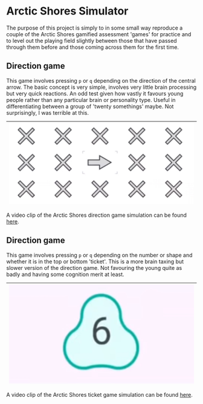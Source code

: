 # Arctic Shores Simulator

The purpose of this project is simply to in some small way reproduce a couple of the Arctic Shores gamified assessment 'games' for practice and to level out the playing field slightly between those that have passed through them before and those coming across them for the first time.

## Direction game

This game involves pressing `p` or `q` depending on the direction of the central arrow. The basic concept is very simple, involves very little brain processing but very quick reactions. An odd test given how vastly it favours young people rather than any particular brain or personality type. Useful in differentiating between a group of 'twenty somethings' maybe. Not surprisingly, I was terrible at this.

| <img src="readmeImages/direction_game.png" alt="Direction game simulation screenshot" width="600" /> |
|------------------------------------------------------------------------------------------------------|

A video clip of the Arctic Shores direction game simulation can be found [here](https://drive.google.com/file/d/1xRBWIvMDb0Tl9H8f3r0BI5S7_MCh_m4a/view?usp=drive_link).

## Direction game

This game involves pressing `p` or `q` depending on the number or shape and whether it is in the top or bottom 'ticket'. This is a more brain taxing but slower version of the direction game. Not favouring the young quite as badly and having some cognition merit at least.

| <img src="readmeImages/ticket_game.png" alt="Direction game simulation screenshot" width="600" /> |
|---------------------------------------------------------------------------------------------------|

A video clip of the Arctic Shores ticket game simulation can be found [here](https://drive.google.com/file/d/1WiPDvowtekh2BBt692ft5kYUm69lMs7a/view?usp=sharing).


